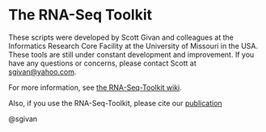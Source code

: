 # The RNA-Seq Toolkit #

These scripts were developed by Scott Givan and colleagues at the Informatics Research Core Facility at the University of Missouri in the USA. These
tools are still under constant development and improvement. If you have any questions or concerns, please contact Scott at sgivan@yahoo.com.

For more information, see [the RNA-Seq-Toolkit wiki](https://github.com/sgivan/RNA-Seq-Toolkit/wiki).

Also, if you use the RNA-Seq-Toolkit, please cite our [publication](http://www.springerlink.com/content/mu65310036466275/)

@sgivan

